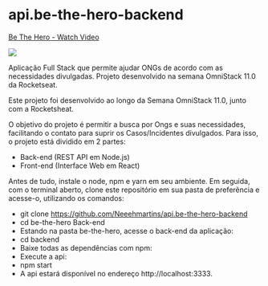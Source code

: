 # api.be-the-hero-backend
<a href="https://www.loom.com/share/d062bdce01ae45bea6d26102194f1d27"> <p>Be The Hero - Watch Video</p> <img style="max-width:300px;" src="https://cdn.loom.com/sessions/thumbnails/d062bdce01ae45bea6d26102194f1d27-with-play.gif"> </a>

Aplicação Full Stack que permite ajudar ONGs de acordo com as necessidades divulgadas. Projeto desenvolvido na semana OmniStack 11.0 da Rocketseat.


Este projeto foi desenvolvido ao longo da Semana OmniStack 11.0, junto com a Rocketsheat.

O objetivo do projeto é permitir a busca por Ongs e suas necessidades, facilitando o contato para suprir os Casos/Incidentes divulgados. Para isso, o projeto está dividido em 2 partes:


- Back-end (REST API em Node.js)
- Front-end (Interface Web em React)



Antes de tudo, instale o node, npm e yarn em seu ambiente. Em seguida, com o terminal aberto, clone este repositório em sua pasta de preferência e acesse-o, utilizando os comandos:



- git clone https://github.com/Neeehmartins/api.be-the-hero-backend
- cd be-the-hero Back-end
- Estando na pasta be-the-hero, acesse o back-end da aplicação:
- cd backend
- Baixe todas as dependências com npm:
- Execute a api:
- npm start
- A api estará disponível no endereço http://localhost:3333.
